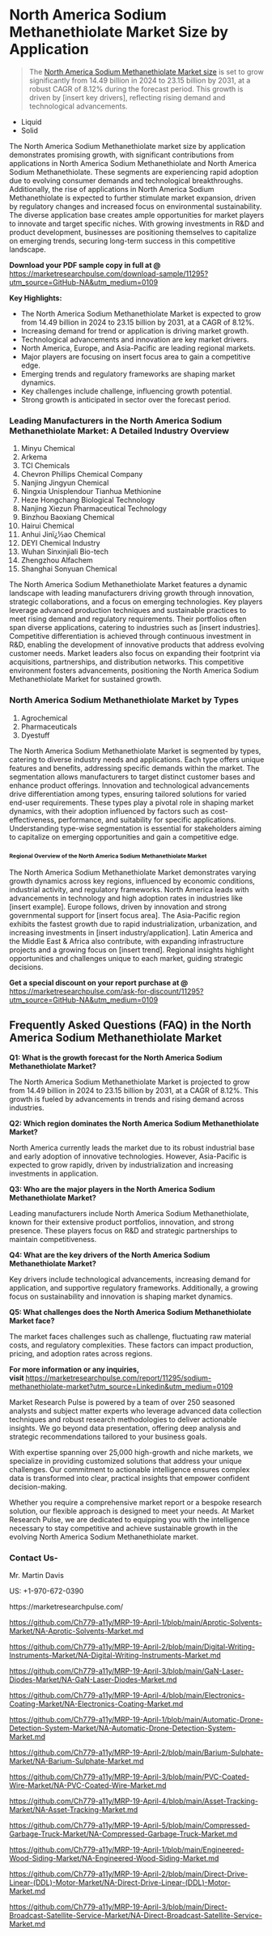 <h1>North America Sodium Methanethiolate Market&nbsp;Size by Application</h1><blockquote><p>The <a href="https://marketresearchpulse.com/download-sample/11295?utm_source=GitHub-NA&amp;utm_medium=0109">North America Sodium Methanethiolate Market size</a> is set to grow significantly from 14.49 billion in 2024 to 23.15 billion by 2031, at a robust CAGR of 8.12% during the forecast period. This growth is driven by [insert key drivers], reflecting rising demand and technological advancements.</p></blockquote><ul><li>Liquid<li> Solid</li></ul><p>The North America Sodium Methanethiolate market size by application demonstrates promising growth, with significant contributions from applications in North America Sodium Methanethiolate and North America Sodium Methanethiolate. These segments are experiencing rapid adoption due to evolving consumer demands and technological breakthroughs. Additionally, the rise of applications in North America Sodium Methanethiolate is expected to further stimulate market expansion, driven by regulatory changes and increased focus on environmental sustainability. The diverse application base creates ample opportunities for market players to innovate and target specific niches. With growing investments in R&D and product development, businesses are positioning themselves to capitalize on emerging trends, securing long-term success in this competitive landscape.</p><p><strong>Download your PDF sample copy in full at @ </strong><a href="https://marketresearchpulse.com/download-sample/11295?utm_source=GitHub-NA&amp;utm_medium=0109">https://marketresearchpulse.com/download-sample/11295?utm_source=GitHub-NA&amp;utm_medium=0109</a></p><p><strong>Key Highlights: </strong></p><ul><li>The North America Sodium Methanethiolate Market is expected to grow from 14.49 billion in 2024 to 23.15 billion by 2031, at a CAGR of 8.12%.</li><li>Increasing demand for trend or application is driving market growth.</li><li>Technological advancements and innovation are key market drivers.</li><li>North America, Europe, and Asia-Pacific are leading regional markets.</li><li>Major players are focusing on insert focus area to gain a competitive edge.</li><li>Emerging trends and regulatory frameworks are shaping market dynamics.</li><li>Key challenges include challenge, influencing growth potential.</li><li>Strong growth is anticipated in sector over the forecast period.</li></ul><h3>Leading Manufacturers in the North America Sodium Methanethiolate Market: A Detailed Industry Overview</h3><ol><li>Minyu Chemical</li><li>Arkema</li><li>TCI Chemicals</li><li>Chevron Phillips Chemical Company</li><li>Nanjing Jingyun Chemical</li><li>Ningxia Unisplendour Tianhua Methionine</li><li>Heze Hongchang Biological Technology</li><li>Nanjing Xiezun Pharmaceutical Technology</li><li>Binzhou Baoxiang Chemical</li><li>Hairui Chemical</li><li>Anhui Jinï¿½ao Chemical</li><li>DEYI Chemical Industry</li><li>Wuhan Sinxinjiali Bio-tech</li><li>Zhengzhou Alfachem</li><li>Shanghai Sonyuan Chemical</li></ol><div class="flex max-w-full flex-col flex-grow"><div class="min-h-8 text-message flex w-full flex-col items-end gap-2 whitespace-normal break-words [.text-message+&amp;]:mt-5" dir="auto" data-message-author-role="assistant" data-message-id="fd8432e4-4910-450d-b182-61b7bfb0a01f" data-message-model-slug="gpt-4o"><div class="flex w-full flex-col gap-1 empty:hidden first:pt-[3px]"><div class="markdown prose w-full break-words dark:prose-invert light"><p>The North America Sodium Methanethiolate Market features a dynamic landscape with leading manufacturers driving growth through innovation, strategic collaborations, and a focus on emerging technologies. Key players leverage advanced production techniques and sustainable practices to meet rising demand and regulatory requirements. Their portfolios often span diverse applications, catering to industries such as [insert industries]. Competitive differentiation is achieved through continuous investment in R&amp;D, enabling the development of innovative products that address evolving customer needs. Market leaders also focus on expanding their footprint via acquisitions, partnerships, and distribution networks. This competitive environment fosters advancements, positioning the North America Sodium Methanethiolate Market for sustained growth.</p></div></div></div></div><h3>North America Sodium Methanethiolate Market by Types</h3><ol><li>Agrochemical<li> Pharmaceuticals<li> Dyestuff</li></ol><div class="flex max-w-full flex-col flex-grow"><div class="min-h-8 text-message flex w-full flex-col items-end gap-2 whitespace-normal break-words [.text-message+&amp;]:mt-5" dir="auto" data-message-author-role="assistant" data-message-id="084470be-0bb7-4664-bddf-5156b4f41249" data-message-model-slug="gpt-4o-mini"><div class="flex w-full flex-col gap-1 empty:hidden first:pt-[3px]"><div class="markdown prose w-full break-words dark:prose-invert light"><p>The North America Sodium Methanethiolate Market is segmented by types, catering to diverse industry needs and applications. Each type offers unique features and benefits, addressing specific demands within the market. The segmentation allows manufacturers to target distinct customer bases and enhance product offerings. Innovation and technological advancements drive differentiation among types, ensuring tailored solutions for varied end-user requirements. These types play a pivotal role in shaping market dynamics, with their adoption influenced by factors such as cost-effectiveness, performance, and suitability for specific applications. Understanding type-wise segmentation is essential for stakeholders aiming to capitalize on emerging opportunities and gain a competitive edge.</p></div></div></div></div><h3><span style="font-size: 11px;">Regional Overview of the North America Sodium Methanethiolate Market</span></h3><div class="flex max-w-full flex-col flex-grow"><div class="min-h-8 text-message flex w-full flex-col items-end gap-2 whitespace-normal break-words [.text-message+&amp;]:mt-5" dir="auto" data-message-author-role="assistant" data-message-id="e9038762-ce64-4e30-91c9-9bd413514231" data-message-model-slug="gpt-4o-mini"><div class="flex w-full flex-col gap-1 empty:hidden first:pt-[3px]"><div class="markdown prose w-full break-words dark:prose-invert light"><p>The North America Sodium Methanethiolate Market demonstrates varying growth dynamics across key regions, influenced by economic conditions, industrial activity, and regulatory frameworks. North America leads with advancements in technology and high adoption rates in industries like [insert example]. Europe follows, driven by innovation and strong governmental support for [insert focus area]. The Asia-Pacific region exhibits the fastest growth due to rapid industrialization, urbanization, and increasing investments in [insert industry/application]. Latin America and the Middle East &amp; Africa also contribute, with expanding infrastructure projects and a growing focus on [insert trend]. Regional insights highlight opportunities and challenges unique to each market, guiding strategic decisions.</p></div></div></div></div><p><strong>Get a special discount on your report purchase at @ </strong><a href="https://marketresearchpulse.com/ask-for-discount/11295?utm_source=GitHub-NA&amp;utm_medium=0109">https://marketresearchpulse.com/ask-for-discount/11295?utm_source=GitHub-NA&amp;utm_medium=0109</a></p><h2>Frequently Asked Questions (FAQ) in the North America Sodium Methanethiolate Market</h2><p><strong>Q1: What is the growth forecast for the North America Sodium Methanethiolate Market?</strong></p><p>The North America Sodium Methanethiolate Market is projected to grow from 14.49 billion in 2024 to 23.15 billion by 2031, at a CAGR of 8.12%. This growth is fueled by advancements in trends and rising demand across industries.</p><p><strong>Q2: Which region dominates the North America Sodium Methanethiolate Market?</strong></p><p>North America currently leads the market due to its robust industrial base and early adoption of innovative technologies. However, Asia-Pacific is expected to grow rapidly, driven by industrialization and increasing investments in application.</p><p><strong>Q3: Who are the major players in the North America Sodium Methanethiolate Market?</strong></p><p>Leading manufacturers include North America Sodium Methanethiolate, known for their extensive product portfolios, innovation, and strong presence. These players focus on R&amp;D and strategic partnerships to maintain competitiveness.</p><p><strong>Q4: What are the key drivers of the North America Sodium Methanethiolate Market?</strong></p><p>Key drivers include technological advancements, increasing demand for application, and supportive regulatory frameworks. Additionally, a growing focus on sustainability and innovation is shaping market dynamics.</p><p><strong>Q5: What challenges does the North America Sodium Methanethiolate Market face?</strong></p><p>The market faces challenges such as challenge, fluctuating raw material costs, and regulatory complexities. These factors can impact production, pricing, and adoption rates across regions.</p><p><strong>For more information or any inquiries, visit&nbsp;</strong><a href="https://marketresearchpulse.com/report/11295/sodium-methanethiolate-market?utm_source=Linkedin&utm_medium=0109">https://marketresearchpulse.com/report/11295/sodium-methanethiolate-market?utm_source=Linkedin&utm_medium=0109</a></p><p>Market Research Pulse is powered by a team of over 250 seasoned analysts and subject matter experts who leverage advanced data collection techniques and robust research methodologies to deliver actionable insights. We go beyond data presentation, offering deep analysis and strategic recommendations tailored to your business goals.</p><p>With expertise spanning over 25,000 high-growth and niche markets, we specialize in providing customized solutions that address your unique challenges. Our commitment to actionable intelligence ensures complex data is transformed into clear, practical insights that empower confident decision-making.</p><p>Whether you require a comprehensive market report or a bespoke research solution, our flexible approach is designed to meet your needs. At Market Research Pulse, we are dedicated to equipping you with the intelligence necessary to stay competitive and achieve sustainable growth in the evolving North America Sodium Methanethiolate market.</p><h3><strong>Contact Us-</strong></h3><p>Mr. Martin Davis</p><p>US: +1-970-672-0390</p><p>https://marketresearchpulse.com/</p><p><a href="https://github.com/Ch779-a11y/MRP-19-April-1/blob/main/Aprotic-Solvents-Market/NA-Aprotic-Solvents-Market.md">https://github.com/Ch779-a11y/MRP-19-April-1/blob/main/Aprotic-Solvents-Market/NA-Aprotic-Solvents-Market.md</a></p><p><a href="https://github.com/Ch779-a11y/MRP-19-April-2/blob/main/Digital-Writing-Instruments-Market/NA-Digital-Writing-Instruments-Market.md">https://github.com/Ch779-a11y/MRP-19-April-2/blob/main/Digital-Writing-Instruments-Market/NA-Digital-Writing-Instruments-Market.md</a></p><p><a href="https://github.com/Ch779-a11y/MRP-19-April-3/blob/main/GaN-Laser-Diodes-Market/NA-GaN-Laser-Diodes-Market.md">https://github.com/Ch779-a11y/MRP-19-April-3/blob/main/GaN-Laser-Diodes-Market/NA-GaN-Laser-Diodes-Market.md</a></p><p><a href="https://github.com/Ch779-a11y/MRP-19-April-4/blob/main/Electronics-Coating-Market/NA-Electronics-Coating-Market.md">https://github.com/Ch779-a11y/MRP-19-April-4/blob/main/Electronics-Coating-Market/NA-Electronics-Coating-Market.md</a></p><p><a href="https://github.com/Ch779-a11y/MRP-19-April-1/blob/main/Automatic-Drone-Detection-System-Market/NA-Automatic-Drone-Detection-System-Market.md">https://github.com/Ch779-a11y/MRP-19-April-1/blob/main/Automatic-Drone-Detection-System-Market/NA-Automatic-Drone-Detection-System-Market.md</a></p><p><a href="https://github.com/Ch779-a11y/MRP-19-April-2/blob/main/Barium-Sulphate-Market/NA-Barium-Sulphate-Market.md">https://github.com/Ch779-a11y/MRP-19-April-2/blob/main/Barium-Sulphate-Market/NA-Barium-Sulphate-Market.md</a></p><p><a href="https://github.com/Ch779-a11y/MRP-19-April-3/blob/main/PVC-Coated-Wire-Market/NA-PVC-Coated-Wire-Market.md">https://github.com/Ch779-a11y/MRP-19-April-3/blob/main/PVC-Coated-Wire-Market/NA-PVC-Coated-Wire-Market.md</a></p><p><a href="https://github.com/Ch779-a11y/MRP-19-April-4/blob/main/Asset-Tracking-Market/NA-Asset-Tracking-Market.md">https://github.com/Ch779-a11y/MRP-19-April-4/blob/main/Asset-Tracking-Market/NA-Asset-Tracking-Market.md</a></p><p><a href="https://github.com/Ch779-a11y/MRP-19-April-5/blob/main/Compressed-Garbage-Truck-Market/NA-Compressed-Garbage-Truck-Market.md">https://github.com/Ch779-a11y/MRP-19-April-5/blob/main/Compressed-Garbage-Truck-Market/NA-Compressed-Garbage-Truck-Market.md</a></p><p><a href="https://github.com/Ch779-a11y/MRP-19-April-1/blob/main/Engineered-Wood-Siding-Market/NA-Engineered-Wood-Siding-Market.md">https://github.com/Ch779-a11y/MRP-19-April-1/blob/main/Engineered-Wood-Siding-Market/NA-Engineered-Wood-Siding-Market.md</a></p><p><a href="https://github.com/Ch779-a11y/MRP-19-April-2/blob/main/Direct-Drive-Linear-(DDL)-Motor-Market/NA-Direct-Drive-Linear-(DDL)-Motor-Market.md">https://github.com/Ch779-a11y/MRP-19-April-2/blob/main/Direct-Drive-Linear-(DDL)-Motor-Market/NA-Direct-Drive-Linear-(DDL)-Motor-Market.md</a></p><p><a href="https://github.com/Ch779-a11y/MRP-19-April-3/blob/main/Direct-Broadcast-Satellite-Service-Market/NA-Direct-Broadcast-Satellite-Service-Market.md">https://github.com/Ch779-a11y/MRP-19-April-3/blob/main/Direct-Broadcast-Satellite-Service-Market/NA-Direct-Broadcast-Satellite-Service-Market.md</a></p>
